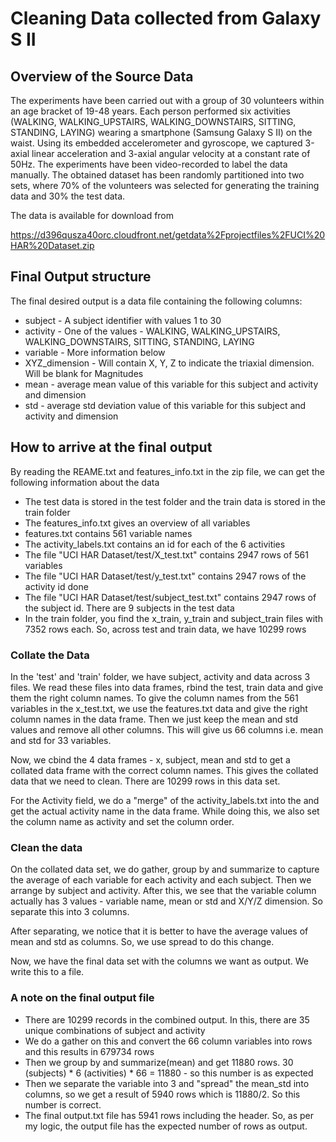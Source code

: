 # Cleaning Data collected from Galaxy S II

## Overview of the Source Data
The experiments have been carried out with a group of 30 volunteers within an age bracket of 19-48 years. Each person performed six activities (WALKING, WALKING_UPSTAIRS, WALKING_DOWNSTAIRS, SITTING, STANDING, LAYING) wearing a smartphone (Samsung Galaxy S II) on the waist. Using its embedded accelerometer and gyroscope, we captured 3-axial linear acceleration and 3-axial angular velocity at a constant rate of 50Hz. The experiments have been video-recorded to label the data manually. The obtained dataset has been randomly partitioned into two sets, where 70% of the volunteers was selected for generating the training data and 30% the test data.

The data is available for download from 

https://d396qusza40orc.cloudfront.net/getdata%2Fprojectfiles%2FUCI%20HAR%20Dataset.zip

## Final Output structure
The final desired output is a data file containing the following columns:

* subject - A subject identifier with values 1 to 30
* activity - One of the values - WALKING, WALKING_UPSTAIRS, WALKING_DOWNSTAIRS, SITTING, STANDING, LAYING
* variable - More information below
* XYZ_dimension - Will contain X, Y, Z to indicate the triaxial dimension. Will be blank for Magnitudes
* mean - average mean value of this variable for this subject and activity and dimension
* std - average std deviation value of this variable for this subject and activity and dimension

## How to arrive at the final output

By reading the REAME.txt and features_info.txt in the zip file, we can get the following information about the data

* The test data is stored in the test folder and the train data is stored in the train folder
* The features_info.txt gives an overview of all variables 
* features.txt contains 561 variable names
* The activity_labels.txt contains an id for each of the 6 activities
* The file "UCI HAR Dataset/test/X_test.txt" contains 2947 rows of 561 variables
* The file "UCI HAR Dataset/test/y_test.txt" contains 2947 rows of the activity id done
* The file "UCI HAR Dataset/test/subject_test.txt" contains 2947 rows of the subject id. There are 9 subjects in the test data
* In the train folder, you find the x_train, y_train and subject_train files with 7352 rows each. So, across test and train data, we have 10299 rows

### Collate the Data
In the 'test' and 'train' folder, we have subject, activity and data across 3 files. We read these files into data frames, rbind the test, train data and give them the right column names. To give the column names from the 561 variables in the x_test.txt, we use the features.txt data and give the right column names in the data frame. Then we just keep the mean and std values and remove all other columns. This will give us 66 columns i.e. mean and std for 33 variables.

Now, we cbind the 4 data frames - x, subject, mean and std to get a collated data frame with the correct column names. This gives the collated data that we need to clean. There are 10299 rows in this data set.

For the Activity field, we do a "merge" of the activity_labels.txt into the  and get the actual activity name in the data frame. While doing this, we also set the column name as activity and set the column order.

### Clean the data
On the collated data set, we do gather, group by and summarize to capture the average of each variable for each activity and each subject. Then we arrange by subject and activity. After this, we see that the variable column actually has 3 values - variable name, mean or std and X/Y/Z dimension. So separate this into 3 columns.

After separating, we notice that it is better to have the average values of mean and std as columns. So, we use spread to do this change.

Now, we have the final data set with the columns we want as output. We write this to a file.

### A note on the final output file
* There are 10299 records in the combined output. In this, there are 35 unique combinations of subject and activity
* We do a gather on this and convert the 66 column variables into rows and this results in  679734 rows
* Then we group by and summarize(mean) and get 11880 rows. 30 (subjects) * 6 (activities) * 66 = 11880 - so this number is as expected
* Then we separate the variable into 3 and "spread" the mean_std into columns, so we get a result of 5940 rows which is 11880/2. So this number is correct.
* The final output.txt file has 5941 rows including the header. So, as per my logic, the output file has the expected number of rows as output.